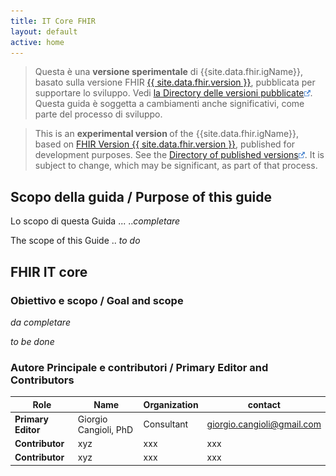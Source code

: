 ```yaml
---
title: IT Core FHIR
layout: default
active: home
---
```

<!-- 
### Jekyll Site Variables

These are the site variables defined [here](http://wiki.hl7.org/index.php?title=IG_Publisher_Documentation#Jekyll):

- IG Business version specification (defined in ig.json)- {% raw %}{{site.data.fhir.ig.version}} {% endraw %} = {{site.data.fhir.ig.version}}

- IG status (defined in ig.xml)- {% raw %}{{site.data.fhir.ig.status}} {% endraw %} = {{site.data.fhir.ig.status}}

- Whether is experimental IG (defined in ig.xml) - {% raw %}{{site.data.fhir.ig.experimental}} {% endraw %} = {{site.data.fhir.ig.experimental}}

- IG Publisher name (defined in ig.xml) - {% raw %}{{site.data.fhir.ig.publisher}} {% endraw %} = {{site.data.fhir.ig.publisher}}

- dependency url - e.g. "uscore" : Base url of a dependency implementation Guide (defined in ig.json) -  {% raw %} {{site.data.fhir.uscore}} {% endraw %}= {{site.data.fhir.uscore}}

- igName : Title of the implementation Guide (defined in ig.xml) -  {% raw %} {{site.data.fhir.igName}} {% endraw %}= {{site.data.fhir.igName}}

- path : path to the main FHIR specification (defined in ig.json)-  {% raw %} {{site.data.fhir.path}} {% endraw %}= {{site.data.fhir.path}}

- canonical : canonical path to this specification (defined in ig.json)-  {% raw %} {{site.data.fhir.canonical}} {% endraw %} = {{site.data.fhir.canonical}}

- errorCount : number of errors in the build file (not including HTML validation errors) -  {% raw %} {{site.data.fhir.errorCount}} {% endraw %} = {{site.data.fhir.errorCount}}

- version : version of FHIR -  {% raw %} {{site.data.fhir.version}} {% endraw %} = {{site.data.fhir.version}}

- revision : revision of FHIR -  {% raw %} {{site.data.fhir.revision}} {% endraw %} = {{site.data.fhir.revision}}

- versionFull : version-revision -  {% raw %} {{site.data.fhir.versionFull}} {% endraw %} = {{site.data.fhir.versionFull}}

- totalFiles : total number of files found by the build -  {% raw %} {{site.data.fhir.totalFiles}} {% endraw %} = {{site.data.fhir.totalFiles}}

- processedFiles : number of files genrated by the build -  {% raw %} {{site.data.fhir.processedFiles}} {% endraw %} = {{site.data.fhir.processedFiles}}

- genDate : date of generation (so date stamps in the pages can match those in the conformance resources) -  {% raw %} {{site.data.fhir.genDate}} {% endraw %} = {{site.data.fhir.genDate}}
-->

<blockquote class="stu-note"> 

<p>Questa è una <b>versione sperimentale</b> <!-- Current officially released version --> di {{site.data.fhir.igName}}, basato sulla versione FHIR <a href="{{ site.data.fhir.path }}"> {{ site.data.fhir.version }}</a>, pubblicata per supportare lo sviluppo. Vedi <a href="history.html">la Directory delle versioni pubblicate<img src="external.png"/></a>. Questa guida è soggetta a cambiamenti anche significativi, come parte del processo di sviluppo.</p>
</blockquote>


<blockquote class="stu-note-en"> 
<p>This is an <b>experimental version </b> <!-- Current officially released version --> of the {{site.data.fhir.igName}}, based on <a href="{{ site.data.fhir.path }}">FHIR Version {{ site.data.fhir.version }}</a>, published for development purposes. See the <a href="history.html">Directory of published versions<img src="external.png"/></a>. It is subject to change, which may be significant, as part of that process.</p>
</blockquote>


## Scopo della guida / Purpose of this guide

<p>Lo scopo di questa Guida ... ..<i>completare</i></p>

<p>The scope of this Guide ..  <i>to do</i> </p>


##  FHIR IT core

### Obiettivo e scopo / Goal and scope

<p><i>da completare</i></p>
<p><i>to be done</i></p>


<!-- TOC  the css styling for this is \pages\assets\css\project.css under 'markdown-toc'-->

<!--
* Do not remove this line (it will not be displayed)
 {:toc} -->


<!-- end TOC -->

     
     

### Autore Principale e contributori / Primary Editor and Contributors


| Role  | Name | Organization | contact |
| --- | --- | --- | --- |
| **Primary Editor** | Giorgio Cangioli, PhD | Consultant | giorgio.cangioli@gmail.com |
| **Contributor** | xyz  | xxx | xxx |
| **Contributor** | xyz | xxx | xxx |